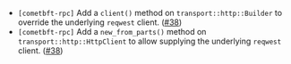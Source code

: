 - `[cometbft-rpc]` Add a `client()` method on `transport::http::Builder` to override the underlying `reqwest` client.
  ([\#38](https://github.com/cometbft/cometbft-rs/issues/38))
- `[cometbft-rpc]` Add a `new_from_parts()` method on `transport::http::HttpClient` to allow supplying the underlying `reqwest` client.
  ([\#38](https://github.com/cometbft/cometbft-rs/issues/38))
